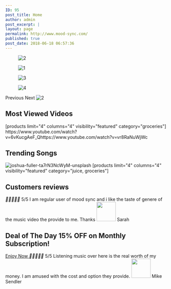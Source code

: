 ```yaml
---
ID: 95
post_title: Home
author: admin
post_excerpt: |
layout: page
permalink: http://www.mood-sync.com/
published: true
post_date: 2018-06-18 06:57:36
---
```

<figure><img src="http://www.mood-sync.com/wp-content/uploads/2019/12/2.jpg" alt="2"></figure>
<figure><img src="http://www.mood-sync.com/wp-content/uploads/2019/12/1.jpg" alt="1"></figure>
<figure><img src="http://www.mood-sync.com/wp-content/uploads/2019/12/3.jpg" alt="3"></figure>
<figure><img src="http://www.mood-sync.com/wp-content/uploads/2019/12/4.jpg" alt="4"></figure>
Previous
Next
<img src="http://www.mood-sync.com/wp-content/uploads/2019/12/2.jpg" title="2" alt="2">
<h2>Most Viewed Videos</h2>
[products limit="4" columns="4" visibility="featured" category="groceries"] https://www.youtube.com/watch?v=6vKucgAeF_Qhttps://www.youtube.com/watch?v=vr8RaNuWjWc
<h2>Trending Songs</h2>
<img src="http://www.mood-sync.com/wp-content/uploads/2019/12/joshua-fuller-ta7rN3NcWyM-unsplash-2-scaled.jpg" title="joshua-fuller-ta7rN3NcWyM-unsplash" alt="joshua-fuller-ta7rN3NcWyM-unsplash">
[products limit="4" columns="4" visibility="featured" category="juice, groceries"]
<h2>Customers reviews</h2>
<i></i><i></i><i></i><i></i><i></i> 5/5
I am regular user of mood sync and i like the taste of genere of the music video the provide to me. Thanks
<img width="60" height="60" src="http://www.mood-sync.com/wp-content/uploads/2019/07/client02-free-img.png" alt="">
Sarah
<h2>Deal of The Day 15% OFF on Monthly Subscription!</h2>
<a href="#" role="button">
Enjoy Now
</a>
<i></i><i></i><i></i><i></i><i></i> 5/5
Listening music over here is the real worth of my money. I am amused with the cost and option they provide.
<img width="60" height="60" src="http://www.mood-sync.com/wp-content/uploads/2019/07/client01-free-img.png" alt="">
Mike Sendler
